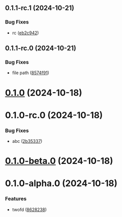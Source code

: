 

## 0.1.1-rc.1 (2024-10-21)


### Bug Fixes

* rc ([eb2c942](https://github.com/Biplav-05/python_sdk_test/commit/eb2c942dab006ddd5c842d77764b5b2b09009422))

## 0.1.1-rc.0 (2024-10-21)


### Bug Fixes

* file path ([8574f91](https://github.com/Biplav-05/python_sdk_test/commit/8574f91483fa44a05effd8fb82d8bda5bec52b1c))

# [0.1.0](https://github.com/Biplav-05/python_sdk_test/compare/v0.1.0-rc.0...v0.1.0) (2024-10-18)

# 0.1.0-rc.0 (2024-10-18)


### Bug Fixes

* abc ([2b35337](https://github.com/Biplav-05/python_sdk_test/commit/2b35337de0cba6d516f5326d57cd94280bf47332))

# [0.1.0-beta.0](https://github.com/Biplav-05/python_sdk_test/compare/v0.1.0-alpha.0...v0.1.0-beta.0) (2024-10-18)

# 0.1.0-alpha.0 (2024-10-18)


### Features

* twofd ([8628238](https://github.com/Biplav-05/python_sdk_test/commit/86282381876a8464a9e1d90204b32e403842f365))
